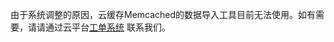 由于系统调整的原因，云缓存Memcached的数据导入工具目前无法使用。如有需要，请请通过云平台[工单系统]( http://console.tce.fsphere.cn/ticket )  联系我们。